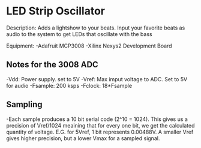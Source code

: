 # LED Strip Oscillator

Description: Adds a lightshow to your beats. Input your favorite beats as audio to the system to get LEDs that oscillate with the bass

Equipment:
-Adafruit MCP3008
-Xilinx Nexys2 Development Board

## Notes for the 3008 ADC
-Vdd: Power supply. set to 5V
-Vref: Max imput voltage to ADC. Set to 5V for audio
-Fsample: 200 ksps
-Fclock: 18*Fsample

## Sampling 
-Each sample produces a 10 bit serial code (2^10 = 1024). This gives us a precision of Vref/1024 meaining that for every one bit, we get the 
calculated quantity of voltage. E.G. for 5Vref, 1 bit represents 0.00488V. A smaller Vref gives higher precision, but a lower Vmax for a 
sampled signal.
